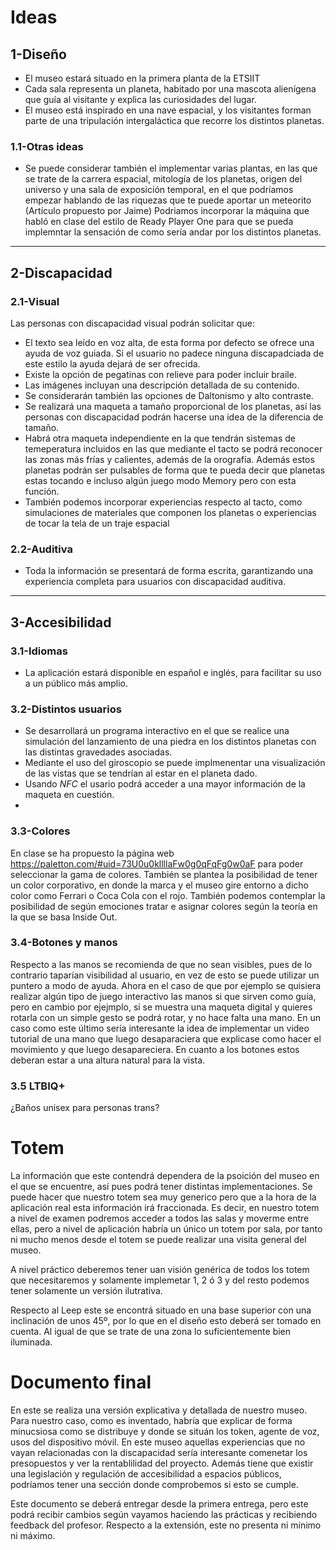 # Ideas

## 1-Diseño
- El museo estará situado en la primera planta de la ETSIIT
- Cada sala representa un planeta, habitado por una mascota alienígena que guía al visitante y explica las curiosidades del lugar.  
- El museo está inspirado en una nave espacial, y los visitantes forman parte de una tripulación intergaláctica que recorre los distintos planetas.

### 1.1-Otras ideas
- Se puede considerar también el implementar varias plantas, en las que se trate de la carrera espacial, mitología de los planetas, origen del universo y una sala de exposición temporal, en el que podríamos empezar hablando de las riquezas que te puede aportar un meteorito (Artículo propuesto por Jaime)
Podriamos incorporar la máquina que habló en clase del estilo de Ready Player One para que se pueda implemntar la sensación de como sería andar por los distintos planetas.
---

## 2-Discapacidad

### 2.1-Visual
Las personas con discapacidad visual podrán solicitar que:  
- El texto sea leído en voz alta, de esta forma por defecto se ofrece una ayuda de voz guiada. Si el usuario no padece ninguna discapadciada de este estilo la ayuda dejará de ser ofrecida.
- Existe la opción de pegatinas con relieve para poder incluir braile.
- Las imágenes incluyan una descripción detallada de su contenido.
- Se considerarán también las opciones de Daltonismo y alto contraste.
- Se realizará una maqueta a tamaño proporcional de los planetas, así las personas con discapacidad podrán hacerse una idea de la diferencia de tamaño.
- Habrá otra maqueta independiente en la que tendrán sistemas de temeperatura incluidos en las que mediante el tacto se podrá reconocer las zonas más frías y calientes, además de la orografía. Además estos planetas podrán ser pulsables de forma que te pueda decir que planetas estas tocando e incluso algún juego modo Memory pero con esta función.
- También podemos incorporar experiencias respecto al tacto, como simulaciones de materiales que componen los planetas o experiencias de tocar la tela de un traje espacial
  

### 2.2-Auditiva
- Toda la información se presentará de forma escrita, garantizando una experiencia completa para usuarios con discapacidad auditiva.

---

## 3-Accesibilidad

### 3.1-Idiomas
- La aplicación estará disponible en español e inglés, para facilitar su uso a un público más amplio.

### 3.2-Distintos usuarios
- Se desarrollará un programa interactivo en el que se realice una simulación del lanzamiento de una piedra en los distintos planetas con las distintas gravedades asociadas.
- Mediante el uso del giroscopio se puede implmenentar una visualización de las vistas que se tendrían al estar en el planeta dado.
- Usando *NFC* el usario podrá acceder a una mayor información de la maqueta en cuestión.
- 

### 3.3-Colores
En clase se ha propuesto la página web https://paletton.com/#uid=73U0u0kllllaFw0g0qFqFg0w0aF para poder seleccionar la gama de colores. También se plantea la posibilidad de tener un color corporativo, en donde la marca y el museo gire entorno a dicho color como Ferrari o Coca Cola con el rojo. También podemos contemplar la posibilidad de según emociones tratar e asignar colores según la teoría en la que se basa Inside Out.

### 3.4-Botones y manos
Respecto a las manos se recomienda de que no sean visibles, pues de lo contrario taparían visibilidad al usuario, en vez de esto se puede utilizar un puntero a modo de ayuda. Ahora en el caso de que por ejemplo se quisiera realizar algún tipo de juego interactivo las manos si que sirven como guía, pero en cambio por ejejmplo, si se muestra una maqueta digital y quieres rotarla con un simple gesto se podrá rotar, y no hace falta una mano. En un caso como este último sería interesante la idea de implementar un video tutorial de una mano que luego desaparaciera que explicase como hacer el movimiento y que luego desapareciera.
En cuanto a los botones estos deberan estar a una altura natural para la vista.

### 3.5 LTBIQ+
¿Baños unisex para personas trans?

# Totem
La información que este contendrá dependera de la psoición del museo en el que se encuentre, así pues podrá tener distintas implementaciones. Se puede hacer que nuestro totem sea muy generico pero que a la hora de la aplicación real esta información irá fraccionada. Es decir, en nuestro totem a nivel de examen podremos acceder a todos las salas y moverme entre ellas, pero a nivel de aplicación habría un único un totem por sala, por tanto ni mucho menos desde el totem se puede realizar una visita general del museo.

A nivel práctico deberemos tener uan visión genérica de todos los totem que necesitaremos y solamente implemetar 1, 2 ó 3 y del resto podemos tener solamente un versión ilutrativa.

Respecto al Leep este se encontrá situado en una base superior con una inclinación de unos 45º, por lo que en el diseño esto deberá ser tomado en cuenta. Al igual de que se trate de una zona lo suficientemente bien iluminada.
# Documento final 
En este se realiza una versión explicativa y detallada de nuestro museo. Para nuestro caso, como es inventado, habría que explicar de forma minucsiosa como se distribuye y donde se situán los token, agente de voz, usos del dispositivo móvil. En este museo aquellas experiencias que no vayan relacionadas con la discapacidad sería interesante comenetar los presopuestos y ver la rentablilidad del proyecto. Además tiene que existir una legislación y regulación de accesibilidad a espacios públicos, podríamos tener una sección donde comprobemos si esto se cumple.

Este documento se deberá entregar desde la primera entrega, pero este podrá recibir cambios según vayamos haciendo las prácticas y recibiendo feedback del profesor. Respecto a la extensión, este no presenta ni mínimo ni máximo.
  
  
